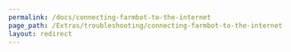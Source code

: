 ```yaml
---
permalink: /docs/connecting-farmbot-to-the-internet
page_path: /Extras/troubleshooting/connecting-farmbot-to-the-internet
layout: redirect
---
```

